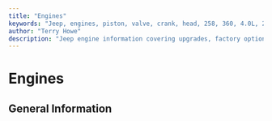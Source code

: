 ```yaml
---
title: "Engines"
keywords: "Jeep, engines, piston, valve, crank, head, 258, 360, 4.0L, 2.5L"
author: "Terry Howe"
description: "Jeep engine information covering upgrades, factory options, and essential information."
---
```

# Engines

## General Information